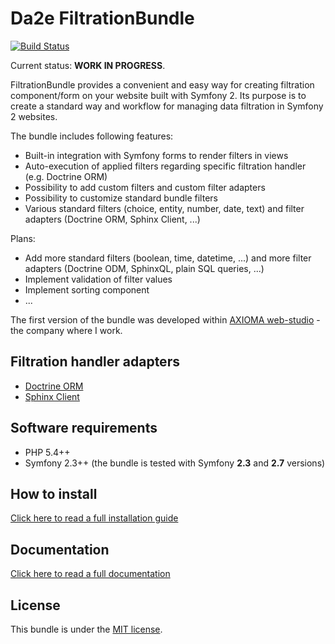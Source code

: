 # Da2e FiltrationBundle

[![Build Status](https://travis-ci.org/dmitrya2e/filtration-bundle.svg?branch=dev)](https://travis-ci.org/dmitrya2e/filtration-bundle)

Current status: **WORK IN PROGRESS**.

FiltrationBundle provides a convenient and easy way for creating filtration component/form on your website built with Symfony 2.
Its purpose is to create a standard way and workflow for managing data filtration in Symfony 2 websites. 

The bundle includes following features:

- Built-in integration with Symfony forms to render filters in views
- Auto-execution of applied filters regarding specific filtration handler (e.g. Doctrine ORM)
- Possibility to add custom filters and custom filter adapters
- Possibility to customize standard bundle filters
- Various standard filters (choice, entity, number, date, text) and filter adapters (Doctrine ORM, Sphinx Client, ...)

Plans:

- Add more standard filters (boolean, time, datetime, ...) and more filter adapters (Doctrine ODM, SphinxQL, plain SQL queries, ...)
- Implement validation of filter values
- Implement sorting component
- ...

The first version of the bundle was developed within [AXIOMA web-studio](https://www.axiomadev.com/) - the company where I work.

## Filtration handler adapters

- [Doctrine ORM](https://github.com/dmitrya2e/filtration-doctrine-orm-bundle)
- [Sphinx Client](https://github.com/dmitrya2e/filtration-sphinx-client-bundle)

## Software requirements

- PHP 5.4++
- Symfony 2.3++ (the bundle is tested with Symfony **2.3** and **2.7** versions)

## How to install

[Click here to read a full installation guide](Resources/docs/how-to-install.md)

## Documentation

[Click here to read a full documentation](Resources/docs/index.md)

## License

This bundle is under the [MIT license](LICENSE). 
